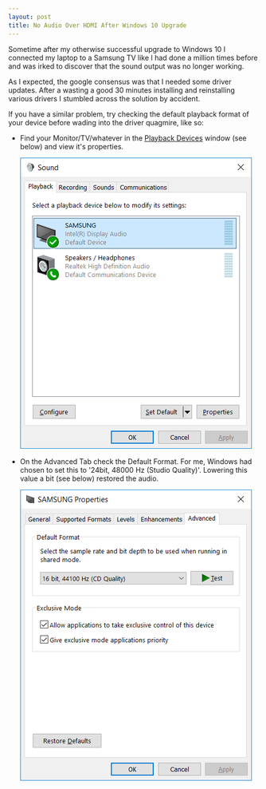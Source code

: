 ```yaml
---
layout: post
title: No Audio Over HDMI After Windows 10 Upgrade
---
```

Sometime after my otherwise successful upgrade to Windows 10 I connected my laptop to a Samsung TV like I had done a million times before and was irked to discover that the sound output was no longer working. 

As I expected, the google consensus was that I needed some driver updates. After a wasting a good 30 minutes  installing and reinstalling various drivers I stumbled across the solution by accident. 

If you have a similar problem, try checking the default playback format of your device before wading into the driver quagmire, like so:

*  Find your Monitor/TV/whatever in the [Playback Devices](https://blogs.technet.microsoft.com/mediaq/2015/07/30/windows-10-audio-troubleshooting-tips/) window (see below) and view it's properties.

   ![Playback Devices window](/img/audio/enable_tele_noise_1.png)

*  On the Advanced Tab check the Default Format. For me, Windows had chosen to set this to '24bit, 48000 Hz (Studio Quality)'. Lowering this value a bit (see below) restored the audio.

   ![Lower Quality Default Format](/img/audio/enable_tele_noise_2.png)